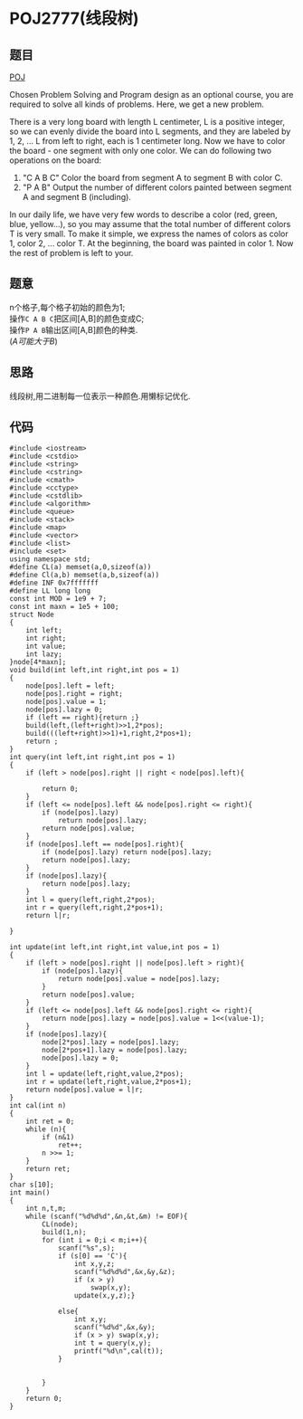 # POJ2777(线段树)

## 题目  
[POJ](http://poj.org/problem?id=2777)

Chosen Problem Solving and Program design as an optional course, you are required to solve all kinds of problems. Here, we get a new problem. 

There is a very long board with length L centimeter, L is a positive integer, so we can evenly divide the board into L segments, and they are labeled by 1, 2, ... L from left to right, each is 1 centimeter long. Now we have to color the board - one segment with only one color. We can do following two operations on the board: 

1. "C A B C" Color the board from segment A to segment B with color C. 
2. "P A B" Output the number of different colors painted between segment A and segment B (including). 

In our daily life, we have very few words to describe a color (red, green, blue, yellow…), so you may assume that the total number of different colors T is very small. To make it simple, we express the names of colors as color 1, color 2, ... color T. At the beginning, the board was painted in color 1. Now the rest of problem is left to your. 
## 题意  

n个格子,每个格子初始的颜色为1;  
操作`C A B C`把区间[A,B]的颜色变成C;  
操作`P A B`输出区间[A,B]颜色的种类.  
(*A可能大于B*)

## 思路  

线段树,用二进制每一位表示一种颜色.用懒标记优化.

## 代码  
```
#include <iostream>
#include <cstdio>
#include <string>
#include <cstring>
#include <cmath>
#include <cctype>
#include <cstdlib>
#include <algorithm>
#include <queue>
#include <stack>
#include <map>
#include <vector>
#include <list>
#include <set>
using namespace std;
#define CL(a) memset(a,0,sizeof(a))
#define Cl(a,b) memset(a,b,sizeof(a))
#define INF 0x7fffffff
#define LL long long
const int MOD = 1e9 + 7;
const int maxn = 1e5 + 100;
struct Node
{
	int left;
	int right;
	int value;
	int lazy;
}node[4*maxn];
void build(int left,int right,int pos = 1)
{
	node[pos].left = left;
	node[pos].right = right;
	node[pos].value = 1;
	node[pos].lazy = 0;
	if (left == right){return ;}
	build(left,(left+right)>>1,2*pos);
	build(((left+right)>>1)+1,right,2*pos+1);
	return ;
}
int query(int left,int right,int pos = 1)
{
	if (left > node[pos].right || right < node[pos].left){
		
		return 0;
	}
	if (left <= node[pos].left && node[pos].right <= right){
		if (node[pos].lazy)
			return node[pos].lazy;
		return node[pos].value;
	}
	if (node[pos].left == node[pos].right){
		if (node[pos].lazy) return node[pos].lazy;
		return node[pos].lazy;
	}
	if (node[pos].lazy){
		return node[pos].lazy;
	}
	int l = query(left,right,2*pos);
	int r = query(left,right,2*pos+1);
	return l|r;

}

int update(int left,int right,int value,int pos = 1)
{
	if (left > node[pos].right || node[pos].left > right){
		if (node[pos].lazy){
			return node[pos].value = node[pos].lazy;
		}
		return node[pos].value;
	}
	if (left <= node[pos].left && node[pos].right <= right){
		return node[pos].lazy = node[pos].value = 1<<(value-1);
	}
	if (node[pos].lazy){
		node[2*pos].lazy = node[pos].lazy;
		node[2*pos+1].lazy = node[pos].lazy;
		node[pos].lazy = 0;
	}
	int l = update(left,right,value,2*pos);
	int r = update(left,right,value,2*pos+1);
	return node[pos].value = l|r;
}
int cal(int n)
{
	int ret = 0;
	while (n){
		if (n&1)
			ret++;
		n >>= 1;
	}
	return ret;
}
char s[10];
int main()
{
	int n,t,m;
	while (scanf("%d%d%d",&n,&t,&m) != EOF){
		CL(node);
		build(1,n);
		for (int i = 0;i < m;i++){
			scanf("%s",s);
			if (s[0] == 'C'){
				int x,y,z;
				scanf("%d%d%d",&x,&y,&z);
				if (x > y)
					swap(x,y);
				update(x,y,z);}
				
			else{
				int x,y;
				scanf("%d%d",&x,&y);
				if (x > y) swap(x,y);
				int t = query(x,y);
				printf("%d\n",cal(t));
			}
		
	
		}	
	}
	return 0;
}


```